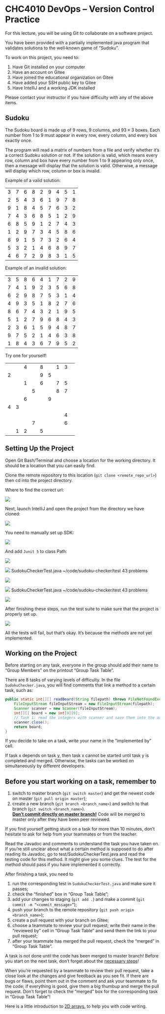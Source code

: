 # CHC4010 DevOps – Version Control Practice  

For this lecture, you will be using Git to collaborate on a software project.  

You have been provided with a partially implemented java program that validates solutions to the well‐known game of “Sudoku”.  

To work on this project, you need to:  

1. Have Git installed on your computer 
2. Have an account on Gitee 
3. Have joined the educational organization on Gitee 
4. Have added your SSH public key to Gitee 
5. Have IntelliJ and a working JDK installed  

Please contact your instructor if you have difficulty with any of the above items.  

## Sudoku  

The Sudoku board is made up of 9 rows, 9 columns, and $9 3 \times 3$ boxes. Each number from 1 to 9 must appear in every row, every column, and every box exactly once.  

The program will read a matrix of numbers from a file and verify whether it’s a correct Sudoku solution or not. If the solution is valid, which means every row, column and box have every number from 1 to 9 appearing only once, then a message will display that the solution is valid. Otherwise, a message will display which row, column or box is invalid.  

Example of a valid solution:  

<html><body><table><tr><td>3</td><td>7</td><td>6</td><td>8</td><td>2</td><td>9</td><td>4</td><td>5</td><td>1</td></tr><tr><td>2</td><td>5</td><td>4</td><td>3</td><td>6</td><td>1</td><td>9</td><td>7</td><td>8</td></tr><tr><td>9</td><td>1</td><td>8</td><td>4</td><td>5</td><td>7</td><td>6</td><td>3</td><td>2</td></tr><tr><td>7</td><td>4</td><td>3</td><td>6</td><td>8</td><td>5</td><td>1</td><td>2</td><td>9</td></tr><tr><td>6</td><td>8</td><td>5</td><td>9</td><td>1</td><td>2</td><td>7</td><td>4</td><td>3</td></tr><tr><td>1</td><td>2</td><td>9</td><td>7</td><td>3</td><td>4</td><td>5</td><td>8</td><td>6</td></tr><tr><td>8</td><td>9</td><td>1</td><td>5</td><td>7</td><td>3</td><td>2</td><td>6</td><td>4</td></tr><tr><td>5</td><td>3</td><td>2</td><td>1</td><td>4</td><td>6</td><td>8</td><td>9</td><td>7</td></tr><tr><td>4</td><td>6</td><td>7</td><td>2</td><td>9</td><td>8</td><td>3</td><td>1</td><td>5</td></tr></table></body></html>  

Example of an invalid solution:  

<html><body><table><tr><td>3</td><td>5</td><td>8</td><td>6</td><td>4</td><td>1</td><td>7</td><td>2</td><td>9</td></tr><tr><td>7</td><td>4</td><td>1</td><td>9</td><td>2</td><td>3</td><td>5</td><td>6</td><td>8</td></tr><tr><td>6</td><td>2</td><td>9</td><td>8</td><td>7</td><td>5</td><td>3</td><td>1</td><td>4</td></tr><tr><td>4</td><td>9</td><td>3</td><td>5</td><td>1</td><td>8</td><td>2</td><td>7</td><td>6</td></tr><tr><td>8</td><td>6</td><td>7</td><td>4</td><td>3</td><td>2</td><td>1</td><td>9</td><td>5</td></tr><tr><td> 5</td><td>1</td><td>2</td><td>7</td><td>9</td><td>6</td><td>8</td><td>4</td><td>3</td></tr><tr><td>2</td><td>3</td><td>6</td><td>1</td><td>5</td><td>9</td><td>4</td><td>8</td><td>7</td></tr><tr><td>9</td><td>7</td><td>5</td><td>2</td><td>1</td><td>4</td><td>6</td><td>3</td><td>8</td></tr><tr><td>1</td><td>8</td><td>4</td><td>3</td><td>6</td><td>7</td><td>9</td><td>5</td><td>2</td></tr></table></body></html>  

Try one for yourself!  

<html><body><table><tr><td></td><td></td><td>4</td><td></td><td>8</td><td></td><td>1</td><td>3</td><td></td></tr><tr><td>2</td><td></td><td></td><td></td><td>9</td><td>5</td><td></td><td></td><td></td></tr><tr><td></td><td></td><td>1</td><td></td><td>6</td><td></td><td>7</td><td>5</td><td></td></tr><tr><td></td><td></td><td></td><td>5</td><td></td><td></td><td>8</td><td>7</td><td></td></tr><tr><td></td><td></td><td>6</td><td></td><td></td><td>9</td><td></td><td></td><td></td></tr><tr><td>4</td><td>3</td><td></td><td></td><td></td><td></td><td></td><td></td><td></td></tr><tr><td></td><td></td><td></td><td></td><td></td><td></td><td></td><td>4</td><td></td></tr><tr><td></td><td></td><td></td><td>7</td><td></td><td></td><td></td><td>6</td><td></td></tr><tr><td></td><td>1</td><td>2</td><td></td><td>5</td><td></td><td></td><td></td><td></td></tr></table></body></html>  

## Setting Up the Project  

Open Git Bash/Terminal and choose a location for the working directory. It should be a location that you can easily find.  

Clone the remote repository to this location (`git clone <remote_repo_url>`) then cd into the project directory.  

Where to find the correct url:  

![](images/fd24c4de05a6e4ae0a0e32c0b43b480453012047768d0b13256f6e4c3a951f73.jpg)  

Next, launch IntelliJ and open the project from the directory we have cloned:  

![](images/664f2137b70a3175182433ea68b98a7b455dd7e92a6ec2291dc98553aae9a01b.jpg)  

You need to manually set up SDK:  

![](images/65bb713f8663891944e8611bfd4669c0717df4039730293ea4a75ab588bf1c1a.jpg)  

And add `Junit 5` to class Path:  

![](images/7dc653c20f0a4f50761efb5d95e782441f9440daa587c2144c6209bc105674c1.jpg)  

![](images/b044153462a7a6ce9a60b33097c9acfd7ba851e6be7c4b3fd5429c16b849e9da.jpg) SudokuCheckerTest.java \~/code/sudoku-checker/test 43 problems  

![](images/9775a6e497553b82923a24dad7b4345bfc60f0475d913669d898a943f9b68863.jpg)  

![](images/b044153462a7a6ce9a60b33097c9acfd7ba851e6be7c4b3fd5429c16b849e9da.jpg) SudokuCheckerTest.java \~/code/sudoku-checker/test 43 problems  

![](images/e68f935be31a2db52cc8dfc1103fcbd68056c428022d1ed212d0d6bc751cb56b.jpg)  

After finishing these steps, run the test suite to make sure that the project is properly set up.  

![](images/5157f17aa481631d9adf2f1f70f7d1bb481b6d4f17acdd2e9f125bf9a8bf34c7.jpg)  

All the tests will fail, but that’s okay. It’s because the methods are not yet implemented.  

## Working on the Project  

Before starting on any task, everyone in the group should add their name to “Group Members” on the printout “Group Task Table”.  

There are 8 tasks of varying levels of difficulty. In the file `SudokuChecker.java`, you will find comments that link a method to a certain task, such as:  

```java
public static int[][] readBoard(String filepath) throws FileNotFoundException {
    FileInputStream fileInputStream = new FileInputStream(filepath);
    Scanner scanner = new Scanner(fileInputStream);
    int[][] board = new int[9][9];
    // Task 1: read the integers with scanner and save them into the array board
    scanner.close();
    return board;
}
```

If you decide to take on a task, write your name in the “implemented by” cell.  

If task x depends on task y, then task x cannot be started until task y is completed and merged. Otherwise, the tasks can be worked on simultaneously by different developers.  

<a name="necessary-steps"></a>
## Before you start working on a task, remember to  

1. switch to master branch (`git switch master`) and get the newest code on master (`git pull origin master`);   
2. create a new branch (`git branch <branch_name>`) and switch to that branch (`git switch <branch_name>`).   
<ins><strong>Don’t commit directly on master branch!</strong></ins> Code will be merged to master only after they have been peer reviewed.  

If you find yourself getting stuck on a task for more than 10 minutes, don’t hesitate to ask for help from your teammates or from the teacher.  

Read the Javadoc and comments to understand the task you have taken on. If you’re still unclear about what a certain method is supposed to do after reading its Javadoc, go to test/SudokuCheckerTest.java and read the testing code for this method. It might give you some clues. The test for the method should pass if you have implemented it correctly.  

After finishing a task, you need to  

1. run the corresponding test in `SudokuCheckerTest.java` and make sure it passes;   
2. check the “finished” box in “Group Task Table”;   
3. add your changes to staging (`git add .`) and make a commit (`git commit -m “<commit_message>”`);   
4. push your branch to the remote repository (`git push origin <branch_name>`);   
5. create a pull request with your branch on Gitee;   
6. choose a teammate to review your pull request; write their name in the “reviewed by” cell in “Group Task Table” and send them the link to your pull request;   
7. after your teammate has merged the pull request, check the “merged” in “Group Task Table”.  

A task is not done until the code has been merged to master branch! Before you start on the next task, don’t forget about the [necessary steps](#necessary-steps)!  

When you’re requested by a teammate to review their pull request, take a close look at the changes and give feedback as you see fit. If there are bugs or flaws, point them out in the comment and ask your teammate to fix the code; if everything is good, give them a big thumbup and merge the pull request. Don’t forget to check the “merged” box for the corresponding task in “Group Task Table”!  

Here is a little introduction to [2D arrays](https://www.programiz.com/java-programming/multidimensional-array), to help you with code writing.  
